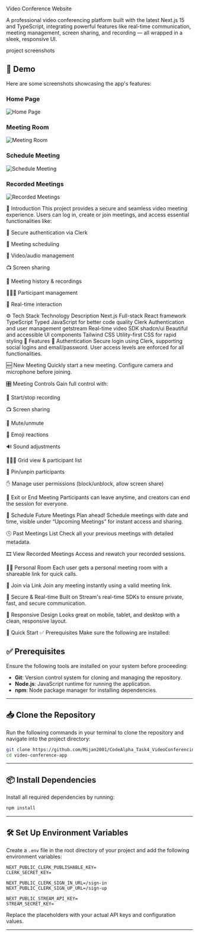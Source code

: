Video Conference Website

A professional video conferencing platform built with the latest Next.js 15 and TypeScript, integrating powerful features like real-time communication, meeting management, screen sharing, and recording — all wrapped in a sleek, responsive UI.

project screenshots

## 📸 Demo

Here are some screenshots showcasing the app's features:

### Home Page

![Home Page](project-screenshoots/home-page1.png)

### Meeting Room

![Meeting Room](project-screenshoots/home-page2.png)

### Schedule Meeting

![Schedule Meeting](project-screenshoots/home-page3.png)

### Recorded Meetings

![Recorded Meetings](project-screenshoots/home-page4.png)

📌 Introduction
This project provides a secure and seamless video meeting experience. Users can log in, create or join meetings, and access essential functionalities like:

🔐 Secure authentication via Clerk

📅 Meeting scheduling

🎥 Video/audio management

📺 Screen sharing

📂 Meeting history & recordings

🧑‍🤝‍🧑 Participant management

🔁 Real-time interaction

⚙️ Tech Stack
Technology Description
Next.js Full-stack React framework
TypeScript Typed JavaScript for better code quality
Clerk Authentication and user management
getstream Real-time video SDK
shadcn/ui Beautiful and accessible UI components
Tailwind CSS Utility-first CSS for rapid styling
🚀 Features
🔐 Authentication
Secure login using Clerk, supporting social logins and email/password. User access levels are enforced for all functionalities.

🆕 New Meeting
Quickly start a new meeting. Configure camera and microphone before joining.

🎛️ Meeting Controls
Gain full control with:

🔴 Start/stop recording

📺 Screen sharing

🤫 Mute/unmute

🎉 Emoji reactions

🔊 Sound adjustments

🧑‍🤝‍🧑 Grid view & participant list

📌 Pin/unpin participants

✋ Manage user permissions (block/unblock, allow screen share)

🏃 Exit or End Meeting
Participants can leave anytime, and creators can end the session for everyone.

📆 Schedule Future Meetings
Plan ahead! Schedule meetings with date and time, visible under “Upcoming Meetings” for instant access and sharing.

🕓 Past Meetings List
Check all your previous meetings with detailed metadata.

🎞️ View Recorded Meetings
Access and rewatch your recorded sessions.

🧑‍💻 Personal Room
Each user gets a personal meeting room with a shareable link for quick calls.

🔗 Join via Link
Join any meeting instantly using a valid meeting link.

🔐 Secure & Real-time
Built on Stream's real-time SDKs to ensure private, fast, and secure communication.

📱 Responsive Design
Looks great on mobile, tablet, and desktop with a clean, responsive layout.

🤸 Quick Start
✅ Prerequisites
Make sure the following are installed:

## ✅ Prerequisites

Ensure the following tools are installed on your system before proceeding:

-   **Git**: Version control system for cloning and managing the repository.
-   **Node.js**: JavaScript runtime for running the application.
-   **npm**: Node package manager for installing dependencies.

---

## 📥 Clone the Repository

Run the following commands in your terminal to clone the repository and navigate into the project directory:

```bash
git clone https://github.com/Mijan2001/CodeAlpha_Task4_VideoConferencing.git
cd video-conference-app
```

---

## 📦 Install Dependencies

Install all required dependencies by running:

```bash
npm install
```

---

## 🛠️ Set Up Environment Variables

Create a `.env` file in the root directory of your project and add the following environment variables:

```env
NEXT_PUBLIC_CLERK_PUBLISHABLE_KEY=
CLERK_SECRET_KEY=

NEXT_PUBLIC_CLERK_SIGN_IN_URL=/sign-in
NEXT_PUBLIC_CLERK_SIGN_UP_URL=/sign-up

NEXT_PUBLIC_STREAM_API_KEY=
STREAM_SECRET_KEY=
```

Replace the placeholders with your actual API keys and configuration values.

---
